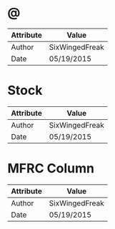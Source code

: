 # @
| Attribute | Value |
| ---  | ---     |
| Author | SixWingedFreak |
| Date | 05/19/2015 |
# Stock
| Attribute | Value |
| ---  | ---     |
| Author | SixWingedFreak |
| Date | 05/19/2015 |
# MFRC Column
| Attribute | Value |
| ---  | ---     |
| Author | SixWingedFreak |
| Date | 05/19/2015 |
